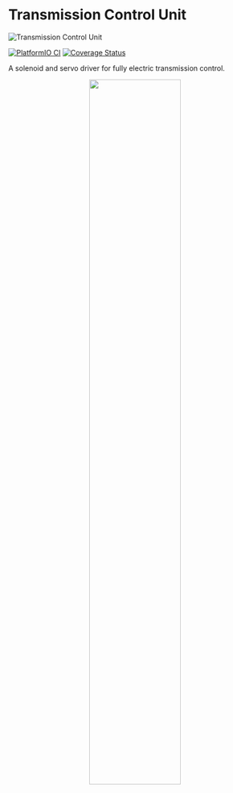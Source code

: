 # Transmission Control Unit

![Transmission Control Unit](https://github.com/user-attachments/assets/0aa9f31c-345b-4e84-aff3-567c24fa2bd9)

[![PlatformIO CI](https://github.com/SpecialMatrix/transmission-control-unit/actions/workflows/platformio_ci.yml/badge.svg)](https://github.com/SpecialMatrix/transmission-control-unit/actions/workflows/platformio_ci.yml)
[![Coverage Status](https://coveralls.io/repos/github/SpecialMatrix/transmission-control-unit/badge.svg?branch=main)](https://coveralls.io/github/SpecialMatrix/transmission-control-unit?branch=main)

A solenoid and servo driver for fully electric transmission control.

<div align="center">
  <img src="https://github.com/user-attachments/assets/e5598204-2481-4769-b7a6-11fe85f1c395" width="60%"/>
</div>
